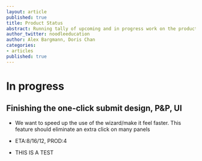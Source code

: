 ```yaml
---
layout: article
published: true
title: Product Status
abstract: Running tally of upcoming and in progress work on the product
author_twitter: noodleeducation
author: Alex Bargmann, Doris Chan
categories:
- articles
published: true
---
```


# In progress

## Finishing the one-click submit design, P&P, UI
 - We want to speed up the use of the wizard/make it feel faster. This feature should eliminate an extra click on many panels 
 - ETA:8/16/12, PROD:4
 
 - THIS IS A TEST 